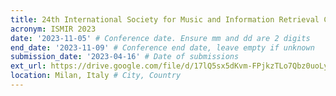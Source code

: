 ```yaml
---
title: 24th International Society for Music and Information Retrieval Conference
acronym: ISMIR 2023
date: '2023-11-05' # Conference date. Ensure mm and dd are 2 digits
end_date: '2023-11-09' # Conference end date, leave empty if unknown
submission_date: '2023-04-16' # Date of submissions
ext_url: https://drive.google.com/file/d/17lQ5sx5dKvm-FPjkzTLo7Qbz0uoLycAF/view?usp=share_link # External URL to conference website
location: Milan, Italy # City, Country
---
```

